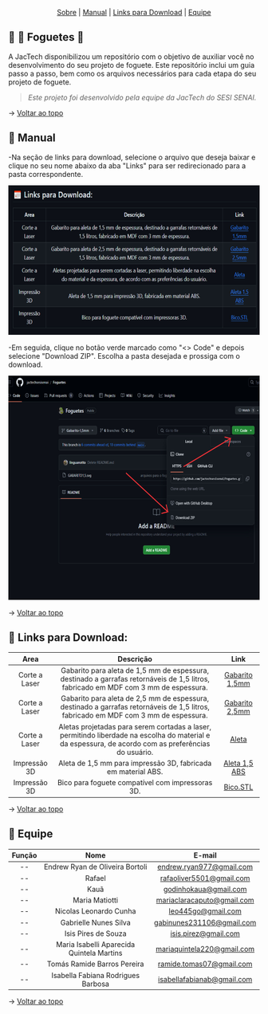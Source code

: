 <span id="topo">
<div align="center">
    
</div>
    
<p align="center">
    <a href="#sobre">Sobre</a>  |  
    <a href="#ManualDeUso">Manual</a>  |  
    <a href="#Links">Links para Download</a>  |  
    <a href="#equipe">Equipe</a>
</p>    
    
<span id="sobre">
    
## 📑 🚀 Foguetes 🚀

A JacTech disponibilizou um repositório com o objetivo de auxiliar você no desenvolvimento do seu projeto de foguete. Este repositório inclui um guia passo a passo, bem como os arquivos necessários para cada etapa do seu projeto de foguete.

> _Este projeto foi desenvolvido pela equipe da JacTech do SESI SENAI._


→ [Voltar ao topo](#topo)

<span id="ManualDeUso">

## 🎯 Manual


-Na seção de links para download, selecione o arquivo que deseja baixar e clique no seu nome abaixo da aba "Links" para ser redirecionado para a pasta correspondente.

<img src="https://github.com/jactechsesisenai/Foguetes/blob/main/Imagens/links.jpg" height = 300  /> 

-Em seguida, clique no botão verde marcado como "<> Code" e depois selecione "Download ZIP". Escolha a pasta desejada e prossiga com o download.

<img src="https://github.com/jactechsesisenai/Foguetes/blob/main/Imagens/zip.jpg" height = 450  />     

→ [Voltar ao topo](#topo)

<span id="Links">
    
## 📅 Links para Download:



|    Area     |                        Descrição                        | Link                                                                                                                                                      |
| :---------------------: | :------------------------------------: | :-------------------------------------------------------------------------------------------------------------------------------------------------------------------------------------------------------------------------------------------------------------------------------------------------------------------------: |
| Corte a Laser | Gabarito para aleta de 1,5 mm de espessura, destinado a garrafas retornáveis de 1,5 litros, fabricado em MDF com 3 mm de espessura.  |  <a href="https://github.com/jactechsesisenai/Foguetes/tree/Gabarito-1%2C5mm">  Gabarito 1,5mm </a>   |
| Corte a Laser | Gabarito para aleta de 2,5 mm de espessura, destinado a garrafas retornáveis de 1,5 litros, fabricado em MDF com 3 mm de espessura.  |  <a href="https://github.com/jactechsesisenai/Foguetes/tree/Gabarito-2%2C5mm">  Gabarito 2,5mm </a>   |
| Corte a Laser | Aletas projetadas para serem cortadas a laser, permitindo liberdade na escolha do material e da espessura, de acordo com as preferências do usuário.  |  <a href="https://github.com/jactechsesisenai/Foguetes/tree/Aleta-Corte-a-Laser">  Aleta </a>   |
| Impressão 3D | Aleta de 1,5 mm para impressão 3D, fabricada em material ABS.  |  <a href="https://github.com/jactechsesisenai/Foguetes/tree/Aleta-Impress%C3%A3o3D-ABS">  Aleta 1,5 ABS </a>   |
| Impressão 3D | Bico para foguete compatível com impressoras 3D.  |  <a href="https://github.com/jactechsesisenai/Foguetes/tree/Bico-Impress%C3%A3o3D">  Bico.STL </a>   |


→ [Voltar ao topo](#topo)


<span id="equipe">

 ## 👥 Equipe  
    
|    Função     | Nome                                  |                                                                                                                                                      E-mail                                                                                                                                                      |
| :-----------: | :------------------------------------: | :-------------------------------------------------------------------------------------------------------------------------------------------------------------------------------------------------------------------------------------------------------------------------------------------------------------------------: |
| --  | Endrew Ryan de Oliveira Bortoli |      endrew.ryan977@gmail.com    |
| --  | Rafael |      rafaoliver5501@gmail.com    |
| --  | Kauã |      godinhokaua@gmail.com    |
| --  | Maria Matiotti|      mariaclaracaputo@gmail.com   |
| --  | Nicolas Leonardo Cunha|      leo445go@gmail.com   |
| --  | Gabrielle Nunes Silva|     gabinunes231106@gmail.com   |
| --  | Isis Pires de Souza|     isis.pirez@gmail.com    |
| --  | Maria Isabelli Aparecida Quintela Martins|    mariaquintela220@gmail.com    |
| --  | Tomás Ramide Barros Pereira|     ramide.tomas07@gmail.com  |
| --  | Isabella Fabiana Rodrigues Barbosa |    isabellafabianab@gmail.com   |
    
→ [Voltar ao topo](#topo)

